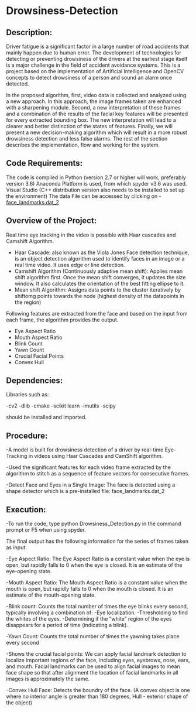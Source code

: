 # Drowsiness-Detection

## Description:

Driver fatigue is a significant factor in a large number of road accidents that mainly happen due to human error. The development of technologies for detecting or preventing drowsiness of the drivers at the earliest stage itself is a major challenge in the field of accident avoidance systems. This is a project based on the implementation of Artificial Intelligence and OpenCV concepts to detect drowsiness of a person and sound an alarm once detected.

In the proposed algorithm, first, video data is collected and analyzed using a new approach. In this approach, the image frames taken are enhanced with a sharpening module. Second, a new interpretation of these frames and a combination of the results of the facial key features will be presented for every extracted bounding box. The new interpretation will lead to a clearer and better distinction of the states of features. Finally, we will present a new decision-making algorithm which will result in a more robust drowsiness detection and less false alarms. The rest of the section describes the implementation, flow and working for the system.

## Code Requirements:

The code is compiled in Python (version 2.7 or higher will work, preferably version 3.6) Anaconda Platform is used, from which spyder v3.6 was used. Visual Studio (C++ distribution version also needs to be installed to set up the environment)
The data File can be accessed by clicking on - [face_landmarks.dat_2](https://drive.google.com/file/d/11MwHkhAkTy73sp6eG63Y_HcMwNgCo_c2/view?usp=sharing)

## Overview of the Project:

Real time eye tracking in the video is possible with Haar cascades and Camshift Algorithm.
- Haar Cascade: also known as the Viola Jones Face detection technique, is an object detection algorithm used to identify faces in an image or a real time video. It uses edge or line detection.
- Camshift Algorithm (Continuously adaptive mean shift): Applies mean shift algorithm first. Once the mean shift converges, it updates the size window. It also calculates the orientation of the best fitting ellipse to it.
- Mean shift Algorithm: Assigns data points to the cluster iteratively by shiftomg points towards the node (highest density of the datapoints in the region)

Following features are extracted from the face and based on the input from each frame, the algorithm provides the output.
- Eye Aspect Ratio
- Mouth Aspect Ratio
- Blink Count
- Yawn Count
- Crucial Facial Points
- Convex Hull

## Dependencies:

Libraries such as: 

-cv2
-dlib
-cmake
-scikit learn
-imutils
-scipy

should be installed and imported.

## Procedure:

-A model is built for drowsiness detection of a driver by real-time Eye-Tracking in videos using Haar Cascades and CamShift algorithm.

-Used the significant features for each video frame extracted by the algorithm to stitch as a sequence of feature vectors for consecutive frames.

-Detect Face and Eyes in a Single Image: The face is detected using a shape detector which is a pre-installed file: face_landmarks.dat_2

## Execution:

-To run the code, type python Drowsiness_Detection.py in the command prompt or F5 when using spyder.

The final output has the following information for the series of frames taken as input.

-Eye Aspect Ratio: The Eye Aspect Ratio is a constant value when the eye is open, but rapidly falls to 0 when the eye is closed. It is an estimate of the eye-opening state.

-Mouth Aspect Ratio: The Mouth Aspect Ratio is a constant value when the mouth is open, but rapidly falls to 0 when the mouth is closed. It is an estimate of the mouth-opening state.

-Blink count: Counts the total number of times the eye blinks every second, typically involving a combination of: -Eye localization. -Thresholding to find the whites of the eyes. -Determining if the “white” region of the eyes disappears for a period of time (indicating a blink).

-Yawn Count: Counts the total number of times the yawning takes place every second

-Shows the crucial facial points: We can apply facial landmark detection to localize important regions of the face, including eyes, eyebrows, nose, ears, and mouth. Facial landmarks can be used to align facial images to mean face shape so that after alignment the location of facial landmarks in all images is approximately the same.

-Convex Hull Face: Detects the boundry of the face. (A convex object is one where no interior angle is greater than 180 degrees, Hull - exterior shape of the object) 
